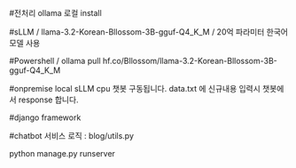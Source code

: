 #전처리 ollama 로컬 install 

#sLLM / llama-3.2-Korean-Bllossom-3B-gguf-Q4_K_M / 20억 파라미터 한국어 모델 사용

#Powershell / ollama pull hf.co/Bllossom/llama-3.2-Korean-Bllossom-3B-gguf-Q4_K_M

#onpremise local sLLM cpu 챗봇 구동됩니다. data.txt 에 신규내용 입력시 챗봇에서 response 합니다.

#django framework 

#chatbot 서비스 로직 : blog/utils.py

python manage.py runserver 


